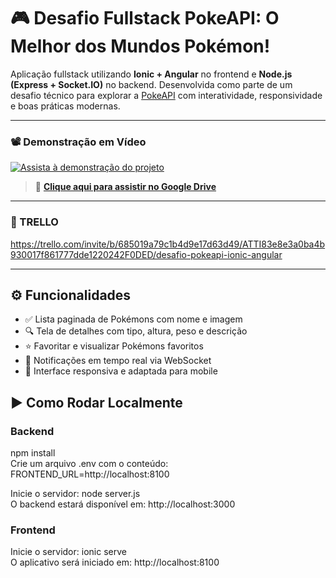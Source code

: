 # 🎮 Desafio Fullstack PokeAPI: O Melhor dos Mundos Pokémon!

Aplicação fullstack utilizando **Ionic + Angular** no frontend e **Node.js (Express + Socket.IO)** no backend. Desenvolvida como parte de um desafio técnico para explorar a [PokeAPI](https://pokeapi.co/) com interatividade, responsividade e boas práticas modernas.

---

### 📽️ Demonstração em Vídeo

[![Assista à demonstração do projeto](https://drive.google.com/uc?id=1EmAeg_SwGtGKoUQ0ZnhoRtV1OyDAhxQv)](https://drive.google.com/file/d/1AmM1a6wx8IHec99S8qTnerLGjnLNRdCe/view?usp=sharing)

> 🔗 **[Clique aqui para assistir no Google Drive](https://drive.google.com/file/d/1AmM1a6wx8IHec99S8qTnerLGjnLNRdCe/view?usp=sharing)**

---

### 📌 TRELLO

https://trello.com/invite/b/685019a79c1b4d9e17d63d49/ATTI83e8e3a0ba4b930017f861777dde1220242F0DED/desafio-pokeapi-ionic-angular

---

## ⚙️ Funcionalidades

- ✅ Lista paginada de Pokémons com nome e imagem  
- 🔍 Tela de detalhes com tipo, altura, peso e descrição  
- ⭐ Favoritar e visualizar Pokémons favoritos  
- 🔔 Notificações em tempo real via WebSocket  
- 📱 Interface responsiva e adaptada para mobile  

## ▶️ Como Rodar Localmente

### Backend

npm install    
Crie um arquivo .env com o conteúdo:  FRONTEND_URL=http://localhost:8100  

Inicie o servidor:  node server.js    
O backend estará disponível em: http://localhost:3000

### Frontend
Inicie o servidor:  ionic serve     
O aplicativo será iniciado em: http://localhost:8100  


